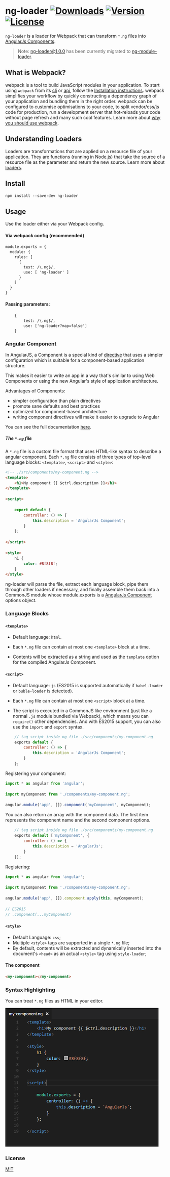 # ng-loader <a href="https://www.npmjs.com/package/ng-component-loader"><img src="https://img.shields.io/npm/dt/ng-component-loader.svg" alt="Downloads"></a> <a href="https://www.npmjs.com/package/ng-component-loader"><img src="https://img.shields.io/npm/v/ng-component-loader.svg" alt="Version"></a> <a href="https://www.npmjs.com/package/ng-component-loader"><img src="https://img.shields.io/npm/l/ng-component-loader.svg" alt="License"></a>

`ng-loader` is a loader for Webpack that can transform `*.ng` files into [AngularJs Components](https://docs.angularjs.org/guide/component).

> Note: ng-loader@1.0.0 has been currently migrated to [ng-module-loader](https://gituhb.com/owen-it/ng-module-loader).

## What is Webpack?

webpack is a tool to build JavaScript modules in your application. To start using `webpack` from its [cli](https://webpack.js.org/api/cli) or [api](https://webpack.js.org/api/node), follow the [Installation instructions](https://webpack.js.org/guides/installation).
webpack simplifies your workflow by quickly constructing a dependency graph of your application and bundling them in the right order. webpack can be configured to customise optimisations to your code, to split vendor/css/js code for production, run a development server that hot-reloads your code without page refresh and many such cool features. Learn more about [why you should use webpack](https://webpack.js.org/guides/why-webpack).

## Understanding Loaders 

Loaders are transformations that are applied on a resource file of your application. They are functions (running in Node.js) that take the source of a resource file as the parameter and return the new source.
Learn more about [loaders](https://webpack.js.org/concepts/loaders/).

## Install

```
npm install --save-dev ng-loader 
```

## Usage

Use the loader either via your Webpack config.

#### Via webpack config (recommended)

```
module.exports = {
  module: {
    rules: [
      {
        test: /\.ng$/,
        use: [ 'ng-loader' ]
      }
    ]
  }
}
```

#### Passing parameters: 

```
	{
        test: /\.ng$/, 
        use: ['ng-loader?map=false']
    }
```

### Angular Component

In AngularJS, a Component is a special kind of [directive](https://docs.angularjs.org/guide/directive) that uses a simpler
configuration which is suitable for a component-based application structure.

This makes it easier to write an app in a way that's similar to using Web Components or using the new Angular's
style of application architecture.

Advantages of Components:
- simpler configuration than plain directives
- promote sane defaults and best practices
- optimized for component-based architecture
- writing component directives will make it easier to upgrade to Angular

You can see the full documentation [here](https://docs.angularjs.org/guide/component).

##### The `*.ng` file

A `*.ng` file is a custom file format that uses HTML-like syntax to describe a angular component. Each `*.ng` file consists of three types of top-level language blocks: `<template>`, `<script>` and `<style>`:

```html
<!-- ./src/components/my-component.ng -->
<template>
    <h1>My component {{ $ctrl.description }}</h1>
</template>

<script>

    export default {
        controller: () => {
            this.description = 'AngularJs Component';
        }
    };

</script>

<style>
    h1 {
        color: #8f8f8f;
    }
</style>

```

ng-loader will parse the file, extract each language block, pipe them through other loaders if necessary, and finally assemble them back into a CommonJS module whose module.exports is a [AngularJs Component](https://docs.angularjs.org/guide/component) options object.

### Language Blocks

#### `<template>`

- Default language: `html`.

- Each `*.ng` file can contain at most one `<template>` block at a time.

- Contents will be extracted as a string and used as the `template` option for the compiled AngularJs Component.

#### `<script>`

- Default language: `js` (ES2015 is supported automatically if `babel-loader` or `buble-loader` is detected).

- Each `*.ng` file can contain at most one `<script>` block at a time.

- The script is executed in a CommonJS like environment (just like a normal `.js` module bundled via Webpack), which means you can `require()` other dependencies. And with ES2015 support, you can also use the `import` and `export` syntax.

```js
    // tag script inside ng file ./src/components/my-component.ng
    exports default {
        controller: () => {
            this.description = 'AngularJs Component';
        }
    };
```
Registering your component:

```js
import * as angular from 'angular';

import myComponent from './components/my-component.ng';

angular.module('app', []).component('myComponent', myComponent);
```

You can also return an array with the component data. The first item represents the component name and the second component options.

```js
    // tag script inside ng file ./src/components/my-component.ng
    exports default ['myComponent', {
        controller: () => {
            this.description = 'AngularJs';
        }
    }];
```

Registering:

```js
import * as angular from 'angular';

import myComponent from './components/my-component.ng';

angular.module('app', []).component.apply(this, myComponent);

// ES2015
// .component(...myComponent)
```

#### `<style>`

- Default Language: `css`;
- Multiple `<style>` tags are supported in a single `*.ng` file;
- By default, contents will be extracted and dynamically inserted into the document's `<head>` as an actual `<style>` tag using `style-loader`;

#### The component

```html
<my-component></my-component>
```

### Syntax Highlighting

You can treat `*.ng` files as HTML in your editor.

![syntax-highlighting](https://raw.githubusercontent.com/owen-it/ng-component-loader/master/syntax-highlighting.png)

### License

[MIT](http://opensource.org/licenses/MIT)
